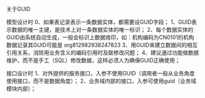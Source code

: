 关于GUID

模型设计时
0、如果表记录表示一条数据实体，都需要设GUID字段；
1、GUID表示数据的唯一主键，是技术上对一条数据实体的唯一标识；
2、每个数据实体的GUID由系统自动生成，一般会标识上数据烙印，如：机构编码为CN0101的机构数据记录其GUID可能是 org812982938247823
3、用GUID来建立数据间的相互引用关系，消除用业务含义的编码引用时及联修改问题；
4、建议通过功能做数据维护，而不是手工（SQL）修改数据，这样必须人为确保GUID正确使用；

接口设计时
1、对外提供的服务接口，入参不使用GUID（调用者一般从业务角度使用接口，而不是数据角度）；
2、业务域内部的接口，入参可使用guid（业务域模块内部）；

